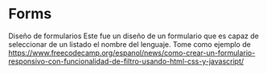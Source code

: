 # Forms
Diseño de formularios
Este fue un diseño de un formulario que es capaz de seleccionar de un listado el nombre del lenguaje. 
Tome como ejemplo de https://www.freecodecamp.org/espanol/news/como-crear-un-formulario-responsivo-con-funcionalidad-de-filtro-usando-html-css-y-javascript/
